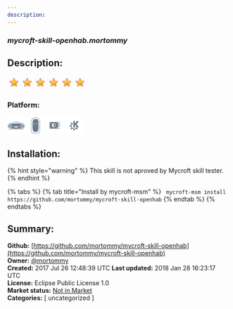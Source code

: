 ```yaml
---
description: 
---
```


### _mycroft-skill-openhab.mortommy_  
## Description:  
  
![](../.gitbook/assets/star.png)![](../.gitbook/assets/star.png)![](../.gitbook/assets/star.png)![](../.gitbook/assets/star.png)![](../.gitbook/assets/star.png)![](../.gitbook/assets/star.png)  
### Platform:  
 ![Mark I](../.gitbook/assets/mark-1-icon.png)  ![Mark II](../.gitbook/assets/mark-2-icon.png)  ![Picroft](../.gitbook/assets/picroft-icon.png)  ![plasmoid](../.gitbook/assets/kde.png)   
## Installation:  
{% hint style="warning" %}
This skill is not aproved by Mycroft skill tester.
{% endhint %}
    
{% tabs %}
{% tab title="Install by mycroft-msm" %}
``` mycroft-msm install https://github.com/mortommy/mycroft-skill-openhab```
{% endtab %}
  {% endtabs %}
    
## Summary:  
**Github:** [https://github.com/mortommy/mycroft-skill-openhab](https://github.com/mortommy/mycroft-skill-openhab)  
**Owner:** [@mortommy](https://github.com/mortommy)  
**Created:** 2017 Jul 26 12:48:39 UTC  **Last updated:** 2018 Jan 28 16:23:17 UTC  
**License:** Eclipse Public License 1.0  
**Market status:** [Not in Market](https://market.mycroft.ai/skill/)  
**Categories:** [ uncategorized ]   
